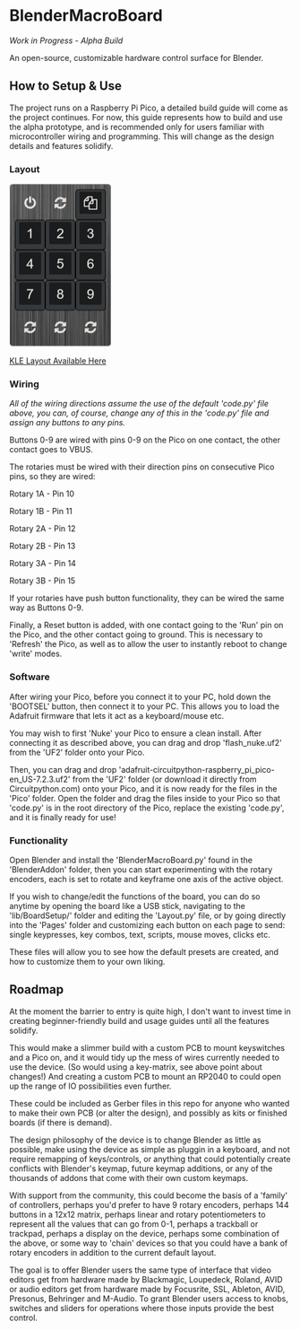 # BlenderMacroBoard
_Work in Progress - Alpha Build_

An open-source, customizable hardware control surface for Blender.

## How to Setup & Use
The project runs on a Raspberry Pi Pico, a detailed build guide will come as the project continues. For now, this guide represents how to build and use the alpha prototype, and is recommended only for users familiar with microcontroller wiring and programming. This will change as the design details and features solidify.

### Layout
![](/images/keyboard-layout.png)

[KLE Layout Available Here](http://www.keyboard-layout-editor.com/##@_background_name=Steel%20brushed%20dark&style=background-image%2F:%20url('%2F%2Fbg%2F%2Fmetal%2F%2Firon%2F_texture1745.jpg')%2F%3B%3B&plate:true%3B&@_a:7&f:9&d:true%3B&=%3Ci%20class%2F='fa%20fa-power-off'%3E%3C%2F%2Fi%3E&_d:true%3B&=%3Ci%20class%2F='fa%20fa-refresh'%3E%3C%2F%2Fi%3E&=%3Ci%20class%2F='fa%20fa-files-o'%3E%3C%2F%2Fi%3E%3B&@=1&=2&=3%3B&@=4&=5&=6%3B&@=7&=8&=9%3B&@_a:5&d:true%3B&=%0A%3Ci%20class%2F='fa%20fa-refresh'%3E%3C%2F%2Fi%3E&_d:true%3B&=%0A%3Ci%20class%2F='fa%20fa-refresh'%3E%3C%2F%2Fi%3E&_d:true%3B&=%0A%3Ci%20class%2F='fa%20fa-refresh'%3E%3C%2F%2Fi%3E)

### Wiring
_All of the wiring directions assume the use of the default 'code.py' file above, you can, of course, change any of this in the 'code.py' file and assign any buttons to any pins._

Buttons 0-9 are wired with pins 0-9 on the Pico on one contact, the other contact goes to VBUS.

The rotaries must be wired with their direction pins on consecutive Pico pins, so they are wired:

Rotary 1A - Pin 10

Rotary 1B - Pin 11

Rotary 2A - Pin 12

Rotary 2B - Pin 13

Rotary 3A - Pin 14

Rotary 3B - Pin 15

If your rotaries have push button functionality, they can be wired the same way as Buttons 0-9.

Finally, a Reset button is added, with one contact going to the 'Run' pin on the Pico, and the other contact going to ground. This is necessary to 'Refresh' the Pico, as well as to allow the user to instantly reboot to change 'write' modes.

### Software
After wiring your Pico, before you connect it to your PC, hold down the 'BOOTSEL' button, then connect it to your PC. This allows you to load the Adafruit firmware that lets it act as a keyboard/mouse etc.

You may wish to first 'Nuke' your Pico to ensure a clean install. After connecting it as described above, you can drag and drop 'flash_nuke.uf2' from the 'UF2' folder onto your Pico.

Then, you can drag and drop 'adafruit-circuitpython-raspberry_pi_pico-en_US-7.2.3.uf2' from the 'UF2' folder (or download it directly from Circuitpython.com) onto your Pico, and it is now ready for the files in the 'Pico' folder. Open the folder and drag the files inside to your Pico so that 'code.py' is in the root directory of the Pico, replace the existing 'code.py', and it is finally ready for use!

### Functionality
Open Blender and install the 'BlenderMacroBoard.py' found in the 'BlenderAddon' folder, then you can start experimenting with the rotary encoders, each is set to rotate and keyframe one axis of the active object.

If you wish to change/edit the functions of the board, you can do so anytime by opening the board like a USB stick, navigating to the 'lib/BoardSetup/' folder and editing the 'Layout.py' file, or by going directly into the 'Pages' folder and customizing each button on each page to send: single keypresses, key combos, text, scripts, mouse moves, clicks etc.

These files will allow you to see how the default presets are created, and how to customize them to your own liking.

## Roadmap
At the moment the barrier to entry is quite high, I don't want to invest time in creating beginner-friendly build and usage guides until all the features solidify.

This would make a slimmer build with a custom PCB to mount keyswitches and a Pico on, and it would tidy up the mess of wires currently needed to use the device. (So would using a key-matrix, see above point about changes!) And creating a custom PCB to mount an RP2040 to could open up the range of IO possibilities even further.

These could be included as Gerber files in this repo for anyone who wanted to make their own PCB (or alter the design), and possibly as kits or finished boards (if there is demand).

The design philosophy of the device is to change Blender as little as possible, make using the device as simple as pluggin in a keyboard, and not require remapping of keys/controls, or anything that could potentially create conflicts with Blender's keymap, future keymap additions, or any of the thousands of addons that come with their own custom keymaps.

With support from the community, this could become the basis of a 'family' of controllers, perhaps you'd prefer to have 9 rotary encoders, perhaps 144 buttons in a 12x12 matrix, perhaps linear and rotary potentiometers to represent all the values that can go from 0-1, perhaps a trackball or trackpad, perhaps a display on the device, perhaps some combination of the above, or some way to 'chain' devices so that you could have a bank of rotary encoders in addition to the current default layout.

The goal is to offer Blender users the same type of interface that video editors get from hardware made by Blackmagic, Loupedeck, Roland, AVID or audio editors get from hardware made by Focusrite, SSL, Ableton, AVID, Presonus, Behringer and M-Audio. To grant Blender users access to knobs, switches and sliders for operations where those inputs provide the best control.

